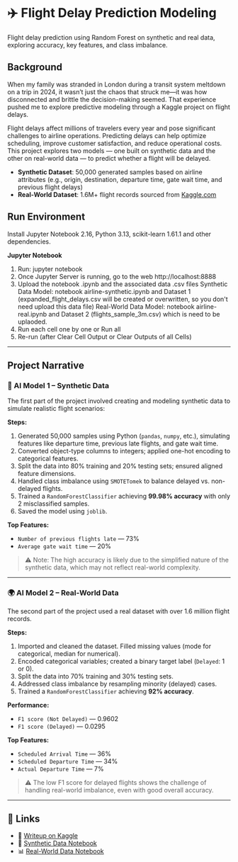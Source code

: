 # ✈️ Flight Delay Prediction Modeling
Flight delay prediction using Random Forest on synthetic and real data, exploring accuracy, key features, and class imbalance.
## Background

When my family was stranded in London during a transit system meltdown on a trip in 2024, it wasn’t just the chaos that struck me—it was how disconnected and brittle the decision-making seemed. That experience pushed me to explore predictive modeling through a Kaggle project on flight delays.

Flight delays affect millions of travelers every year and pose significant challenges to airline operations. Predicting delays can help optimize scheduling, improve customer satisfaction, and reduce operational costs. This project explores two models — one built on synthetic data and the other on real-world data — to predict whether a flight will be delayed.

- **Synthetic Dataset**: 50,000 generated samples based on airline attributes (e.g., origin, destination, departure time, gate wait time, and previous flight delays)
- **Real-World Dataset**: 1.6M+ flight records sourced from [Kaggle.com](https://www.kaggle.com)
## Run Environment
Install Jupyter Notebook 2.16, Python 3.13, scikit-learn 1.61.1 and other dependencies.

**Jupyter Notebook**
1. Run: jupyter notebook
2. Once Jupyter Server is running, go to the web http://localhost:8888 
3. Upload the notebook .ipynb and the associated data .csv files
   Synthetic Data Model: notebook airline-synthetic.ipynb and Dataset 1 (expanded_flight_delays.csv will be created or overwritten, so you don't need upload this data file)
   Real-World Data Model: notebook airline-real.ipynb and Dataset 2 (flights_sample_3m.csv) which is need to be uplaoded.  
4. Run each cell one by one or Run all 
5. Re-run (after Clear Cell Output or Clear Outputs of all Cells)

   
---

## Project Narrative

### 🧠 AI Model 1 – Synthetic Data

The first part of the project involved creating and modeling synthetic data to simulate realistic flight scenarios:

**Steps:**
1. Generated 50,000 samples using Python (`pandas`, `numpy`, etc.), simulating features like departure time, previous late flights, and gate wait time.
2. Converted object-type columns to integers; applied one-hot encoding to categorical features.
3. Split the data into 80% training and 20% testing sets; ensured aligned feature dimensions.
4. Handled class imbalance using `SMOTETomek` to balance delayed vs. non-delayed flights.
5. Trained a `RandomForestClassifier` achieving **99.98% accuracy** with only 2 misclassified samples.
6. Saved the model using `joblib`.

**Top Features:**
- `Number of previous flights late` — 73%
- `Average gate wait time` — 20%

> ⚠️ Note: The high accuracy is likely due to the simplified nature of the synthetic data, which may not reflect real-world complexity.

---

### 🌍 AI Model 2 – Real-World Data

The second part of the project used a real dataset with over 1.6 million flight records.

**Steps:**
1. Imported and cleaned the dataset. Filled missing values (mode for categorical, median for numerical).
2. Encoded categorical variables; created a binary target label (`Delayed`: 1 or 0).
3. Split the data into 70% training and 30% testing sets.
4. Addressed class imbalance by resampling minority (delayed) cases.
5. Trained a `RandomForestClassifier` achieving **92% accuracy**.

**Performance:**
- `F1 score (Not Delayed)` — 0.9602  
- `F1 score (Delayed)` — 0.0295

**Top Features:**
- `Scheduled Arrival Time` — 36%
- `Scheduled Departure Time` — 34%
- `Actual Departure Time` — 7%

> ⚠️ The low F1 score for delayed flights shows the challenge of handling real-world imbalance, even with good overall accuracy.

---

## 🔗 Links

- 📄 [Writeup on Kaggle](https://www.kaggle.com/writeups/gordonandric/flight-delay-prediction-modeling)  
- 🧪 [Synthetic Data Notebook](https://www.kaggle.com/code/gordonandric/airline-synthetic)  
- 📊 [Real-World Data Notebook](https://www.kaggle.com/code/gordonandric/airline-real)

